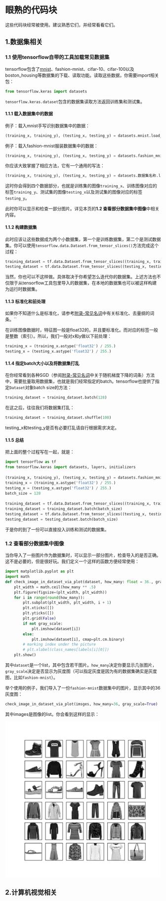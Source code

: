 # 眼熟的代码块

这些代码块经常被使用。建议熟悉它们，并经常看看它们。

## 1.数据集相关

### 1.1 使用tensorflow自带的工具加载常见数据集

tensorflow包含了[mnist](https://en.wikipedia.org/wiki/MNIST_database)、fashion-mnist、cifar-10、cifar-100以及boston_housing等数据集的下载、读取功能。读取这些数据，你需要import相关包：

```python
from tensorflow.keras import datasets
```

`tensorflow.keras.dataset`包含的数据集读取方法返回训练集和测试集。

#### 1.1.1 载入数据集中的数据

例子：载入mnist手写识别数据集中的数据：

```python
(training_x, training_y), (testing_x, testing_y) = datasets.mnist.load_data()
```

例子：载入fashion-mnist服装数据集中的数据：

```python
(training_x, training_y), (testing_x, testing_y) = datasets.fashion_mnist.load_data()
```

你应该大致掌握了相应方法，它有一个通用的写法：

```python
(training_x, training_y), (testing_x, testing_y) = datasets.数据集名称.load_data()
```

这时你会得到四个数据部分，也就是训练集的图像`training_x`、训练图像对应的标签`training_y`、测试集的图像`testing_x`以及测试集的图像对应的标签`testing_y`。

此时你可以显示和检查一部分图片。详见本页的**1.2 查看部分数据集中图像**中相关内容。

#### 1.1.2 构建数据集

此时应该让这些数据成为两个小数据集，第一个是训练数据集，第二个是测试数据集。你可以使用`tensorflow.data.Dataset.from_tensor_slices()`方法完成这个过程：

```python
training_dataset = tf.data.Dataset.from_tensor_slices((training_x, training_y))
testing_dataset = tf.data.Dataset.from_tensor_slices((testing_x, testing_y))
```

当然，你也可以不这样做。具体取决于你希望怎么迭代你的数据集。上述方法也不仅限于从tensorflow工具包里导入的数据集，在本地的数据集也可以被这样构建为运行时数据集。

#### 1.1.3 标准化和前处理

如果你不知道什么是标准化，请参考[附录-常见名词](../appendix/similar-vocabularies.md)中有关标准化、去量纲的词条。``

在训练图像数据时，特征图一般是float32的，并且要标准化。而对应的标签一般是整数（索引）。所以，我们一般对x和y做以下前处理：

```python
training_x = (training_x.astype('float32') / 255.)
testing_x = (testing_x.astype('float32') / 255.)
```

#### 1.1.4 指定batch大小以及将数据集打乱

在你经常看到各种SGD（参阅[附录-常见名词](../appendix/similar-vocabularies.md)中关于随机梯度下降的词条）方法中，需要批量取用数据集，也就是我们经常指定的batch。tensorflow也提供了指定`Dataset`对象batch size的方法：

```python
training_dataset = training_dataset.batch(128)
```

在这之后，往往我们将数据集打乱：

```python
training_dataset = training_dataset.shuffle(100)
```

testing_x和testing_y是否有必要打乱请自行根据需求决定。

#### 1.1.5 总结

把上面的整个过程写在一起，就是：

```python
import tensorflow as tf
from tensorflow.keras import datasets, layers, initializers

(training_x, training_y), (testing_x, testing_y) = datasets.fashion_mnist.load_data()
training_x = (training_x.astype('float32') / 255.)
testing_x = (testing_x.astype('float32') / 255.)
batch_size = 128

training_dataset = tf.data.Dataset.from_tensor_slices((training_x, training_y))
training_dataset = training_dataset.batch(batch_size)
testing_dataset = tf.data.Dataset.from_tensor_slices((testing_x, testing_y))
testing_dataset = testing_dataset.batch(batch_size)
```

于是你的到了一份可以直接投入训练和测试的数据集。

### 1.2 查看部分数据集中图像

当你导入了一些图片作为数据集时，可以显示一部分图片，检查导入的是否正确。这不是必要的，但是很好玩。我们定义一个这样的函数方便经常使用：

```python
import matplotlib.pyplot as plt
import math
def check_image_in_dataset_via_plot(dataset, how_many: float = 36., gray_scale=False):
    plt_width = math.ceil(how_many ** .5)
    plt.figure(figsize=(plt_width, plt_width))
    for i in range(round(how_many)):
        plt.subplot(plt_width, plt_width, i + 1)
        plt.xticks([])
        plt.yticks([])
        plt.grid(False)
        if not gray_scale:
            plt.imshow(dataset[i])
        else:
            plt.imshow(dataset[i], cmap=plt.cm.binary)
        # marking index under the picture
        # plt.xlabel(class_names[labels[i][0]])
    plt.show()
```

其中`dataset`是一个list，其中包含若干图片。`how_many`决定你要显示几张图片，`gray_scale`决定是否显示为灰度图（可以指定灰度是因为有的数据集确实是灰度图，比如`fashion-mnist`）。

举个使用的例子，我们导入了一份`fashion-mnist`数据集中的图片，显示其中的36灰度图：

```python
check_image_in_dataset_via_plot(imsges, how_many=36, gray_scale=True)
```

其中images是图像的list。你会看到这样的显示：

![image-20210413100216656](src/similar-codeblocks/image-20210413100216656.png)



## 2.计算机视觉相关